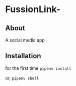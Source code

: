 # FussionLink-

## About
A social media app

## Installation

for the first time
`pipenv install`

or, 
`pipenv shell`
